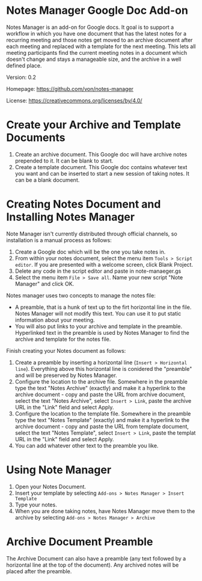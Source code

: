 # Notes Manager Google Doc Add-on

Notes Manager is an add-on for Google docs. It goal is to support a workflow in which you have one document that has the latest notes for a recurring meeting and those notes get moved to an archive document after each meeting and replaced with a template for the next meeting. This lets all meeting participants find the current meeting notes in a document which doesn't change and stays a manageable size, and the archive in a well defined place.

Version: 0.2

Homepage: https://github.com/von/notes-manager

License: https://creativecommons.org/licenses/by/4.0/

# Create your Archive and Template Documents

1. Create an archive document. This Google doc will have archive notes prepended to it. It can be blank to start.
2. Create a template document. This Google doc contains whatever text you want and can be inserted to start a new session of taking notes. It can be a blank document.

# Creating Notes Document and Installing Notes Manager

Note Manager isn't currently distributed through official channels, so installation is a manual process as follows:

1. Create a Google doc which will be the one you take notes in.
1. From within your notes document, select the menu item `Tools > Script editor`. If you are presented with a welcome screen, click Blank Project.
1. Delete any code in the script editor and paste in note-manaeger.gs
1. Select the menu item `File > Save all`. Name your new script "Note Manager" and click OK.

Notes manager uses two concepts to manage the notes file:
* A preamble, that is a hunk of text up to the firt horizontal line in the file. Notes Manager will not modify this text. You can use it to put static information about your meeting.
* You will also put links to your archive and template in the preamble. Hyperlinked text in the preamble is used by Notes Manager to find the archive and template for the notes file.

Finish creating your Notes document as follows:

1. Create a preamble by inserting a horizontal line (`Insert > Horizontal line`). Everything above this horizontal line is conidered the "preamble" and will be preserved by Notes Manager.
1. Configure the location to the archive file. Somewhere in the preamble type the text "Notes Archive" (exactly) and make it a hyperlink to the archive document - copy and paste the URL from archive document, select the text "Notes Archive", select `Insert > Link`, paste the archive URL in the "Link" field and select Apply.
1. Configure the location to the template file. Somewhere in the preamble type the text "Notes Template" (exactly) and make it a hyperlink to the archive document - copy and paste the URL from template document, select the text "Notes Template", select `Insert > Link`, paste the templat URL in the "Link" field and select Apply.
1. You can add whatever other text to the preamble you like.

# Using Note Manager

1. Open your Notes Document.
1. Insert your template by selecting `Add-ons > Notes Manager > Insert Template`
1. Type your notes.
1. When you are done taking notes, have Notes Manager move them to the archive by selecting `Add-ons > Notes Manager > Archive`

# Archive Document Preamble

The Archive Document can also have a preamble (any text followed by a horizontal line at the top of the document). Any archived notes will be placed after the preamble.

